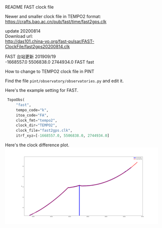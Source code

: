 README
FAST clock file

Newer and smaller clock file in TEMPO2 format:</br>
https://crafts.bao.ac.cn/pub/fast/time/fast2gps.clk

update 20200814</br>
Download url:</br>
http://das101.china-vo.org/fast-pulsar/FAST-ClockFile/fast2gps20200814.clk


FAST 台站更新 201909/19 </br>
-1668557.0      5506838.0      2744934.0        FAST                fast


How to change to TEMPO2 clock file in PINT</br>

Find the file `pint/observatory/observatories.py` and edit it.</br>

Here's the example setting for FAST.</br>

```python
 TopoObs(
     "fast",
     tempo_code="k",
     itoa_code="FA",
     clock_fmt="tempo2",
     clock_dir="TEMPO2",
     clock_file="fast2gps.clk",
     itrf_xyz=[-1668557.0, 5506838.0, 2744934.0]
```

Here's the clock difference plot.
![clockDiff](clockDiff.png)
